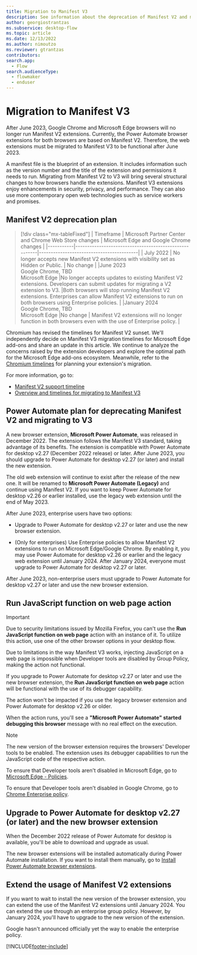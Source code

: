 ```yaml
---
title: Migration to Manifest V3 
description: See information about the deprecation of Manifest V2 and migration to Manifest V3.
author: georgiostrantzas
ms.subservice: desktop-flow
ms.topic: article
ms.date: 12/13/2022
ms.author: nimoutzo
ms.reviewer: gtrantzas
contributors:
search.app: 
  - Flow
search.audienceType: 
  - flowmaker
  - enduser
---
```


# Migration to Manifest V3

After June 2023, Google Chrome and Microsoft Edge browsers will no longer run Manifest V2 extensions. Currently, the Power Automate browser extensions for both browsers are based on Manifest V2. Therefore, the web extensions must be migrated to Manifest V3 to be functional after June 2023.

A manifest file is the blueprint of an extension. It includes information such as the version number and the title of the extension and permissions it needs to run. Migrating from Manifest V2 to V3 will bring several structural changes to how browsers handle the extensions. Manifest V3 extensions enjoy enhancements in security, privacy, and performance. They can also use more contemporary open web technologies such as service workers and promises.

## Manifest V2 deprecation plan

> [!div class="mx-tableFixed"]
> | Timeframe | Microsoft Partner Center and Chrome Web Store changes | Microsoft Edge and Google Chrome changes |
> |-----------|-------------------------------------------------------|------------------------------------------|
> | July 2022 | No longer accepts new Manifest V2 extensions with visibility set as Hidden or Public. | No change |
> |June 2023 <br> Google Chrome, TBD <br> Microsoft Edge |No longer accepts updates to existing Manifest V2 extensions. Developers can submit updates for migrating a V2 extension to V3. |Both browsers will stop running Manifest V2 extensions. Enterprises can allow Manifest V2 extensions to run on both browsers using Enterprise policies. |
> |January 2024 <br> Google Chrome, TBD <br> Microsoft Edge |No change | Manifest V2 extensions will no longer function in both browsers even with the use of Enterprise policy. |

Chromium has revised the timelines for Manifest V2 sunset. We'll independently decide on Manifest V3 migration timelines for Microsoft Edge add-ons and share an update in this article. We continue to analyze the concerns raised by the extension developers and explore the optimal path for the Microsoft Edge add-ons ecosystem. Meanwhile, refer to the [Chromium timelines](https://developer.chrome.com/docs/extensions/mv3/mv2-sunset) for planning your extension's migration.

For more information, go to:

- [Manifest V2 support timeline](https://developer.chrome.com/docs/extensions/mv3/mv2-sunset/)
- [Overview and timelines for migrating to Manifest V3](/microsoft-edge/extensions-chromium/developer-guide/manifest-v3)

## Power Automate plan for deprecating Manifest V2 and migrating to V3

A new browser extension, **Microsoft Power Automate**, was released in December 2022. The extension follows the Manifest V3 standard, taking advantage of its benefits. The extension is compatible with Power Automate for desktop v2.27 (December 2022 release) or later. After June 2023, you should upgrade to Power Automate for desktop v2.27 (or later) and install the new extension.

The old web extension will continue to exist after the release of the new one. It will be renamed to **Microsoft Power Automate (Legacy)** and continue using Manifest V2. If you want to keep Power Automate for desktop v2.26 or earlier installed, use the legacy web extension until the end of May 2023.  

After June 2023, enterprise users have two options:

- Upgrade to Power Automate for desktop v2.27 or later and use the new browser extension.

- (Only for enterprises) Use Enterprise policies to allow Manifest V2 extensions to run on Microsoft Edge/Google Chrome. By enabling it, you may use Power Automate for desktop v2.26 or earlier and the legacy web extension until January 2024. After January 2024, everyone must upgrade to Power Automate for desktop v2.27 or later.

After June 2023, non-enterprise users must upgrade to Power Automate for desktop v2.27 or later and use the new browser extension.

## Run JavaScript function on web page action

> [!IMPORTANT]
> Due to security limitations issued by Mozilla Firefox, you can't use the **Run JavaScript function on web page** action with an instance of it. To utilize this action, use one of the other browser options in your desktop flow.

Due to limitations in the way Manifest V3 works, injecting JavaScript on a web page is impossible when Developer tools are disabled by Group Policy, making the action not functional.

If you upgrade to Power Automate for desktop v2.27 or later and use the new browser extension, the **Run JavaScript function on web page** action will be functional with the use of its debugger capability.

The action won't be impacted if you use the legacy browser extension and Power Automate for desktop v2.26 or older.

When the action runs, you'll see a  **"Microsoft Power Automate" started debugging this browser** message with no real effect on the execution.

> [!NOTE]
> The new version of the browser extension requires the browsers' Developer tools to be enabled. The extension uses its debugger capabilities to run the JavaScript code of the respective action.

To ensure that Developer tools aren't disabled in Microsoft Edge, go to [Microsoft Edge - Policies](/deployedge/microsoft-edge-policies#developertoolsavailability).

To ensure that Developer tools aren't disabled in Google Chrome, go to [Chrome Enterprise policy](https://chromeenterprise.google/policies/#DeveloperToolsAvailability).

## Upgrade to Power Automate for desktop v2.27 (or later) and the new browser extension

When the December 2022 release of Power Automate for desktop is available, you'll be able to download and upgrade as usual.

The new browser extensions will be installed automatically during Power Automate installation. If you want to install them manually, go to [Install Power Automate browser extensions](install-browser-extensions.md).

## Extend the usage of Manifest V2 extensions

If you want to wait to install the new version of the browser extension, you can extend the use of the Manifest V2 extensions until January 2024. You can extend the use through an enterprise group policy. However, by January 2024, you'll have to upgrade to the new version of the extension.

Google hasn't announced officially yet the way to enable the enterprise policy.

[!INCLUDE[footer-include](../includes/footer-banner.md)]
